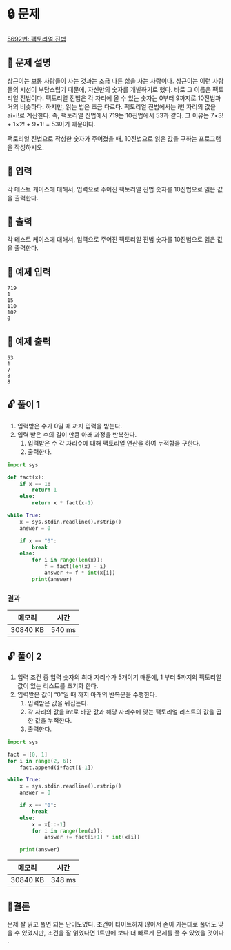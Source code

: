 # 🔒 문제

[5692번: 팩토리얼 진법](https://www.acmicpc.net/problem/5692)

## 📌 문제 설명

상근이는 보통 사람들이 사는 것과는 조금 다른 삶을 사는 사람이다. 상근이는 이런 사람들의 시선이 부담스럽기 때문에, 자신만의 숫자를 개발하기로 했다. 바로 그 이름은 팩토리얼 진법이다. 팩토리얼 진법은 각 자리에 올 수 있는 숫자는 0부터 9까지로 10진법과 거의 비슷하다. 하지만, 읽는 법은 조금 다르다. 팩토리얼 진법에서는 i번 자리의 값을 ai×i!로 계산한다. 즉, 팩토리얼 진법에서 719는 10진법에서 53과 같다. 그 이유는 7×3! + 1×2! + 9×1! = 53이기 때문이다.

팩토리얼 진법으로 작성한 숫자가 주어졌을 때, 10진법으로 읽은 값을 구하는 프로그램을 작성하시오.

## 🔎 입력

각 테스트 케이스에 대해서, 입력으로 주어진 팩토리얼 진법 숫자를 10진법으로 읽은 값을 출력한다.

## 🔎 출력

각 테스트 케이스에 대해서, 입력으로 주어진 팩토리얼 진법 숫자를 10진법으로 읽은 값을 출력한다.

## 📄 예제 입력

```
719
1
15
110
102
0
```

## 📄 예제 출력

```
53
1
7
8
8
```

## 🔓 풀이 1

1. 입력받은 수가 0일 때 까지 입력을 받는다.
2. 입력 받은 수의 길이 만큼 아래 과정을 반복한다.
    1. 입력받은 수 각 자리수에 대해 팩토리얼 연산을 하여 누적합을 구한다.
    2.  출력한다. 

```python
import sys

def fact(x):
    if x == 1:
        return 1
    else:
        return x * fact(x-1)

while True:
    x = sys.stdin.readline().rstrip()
    answer = 0

    if x == "0":
        break
    else:
        for i in range(len(x)):
            f = fact(len(x) - i)
            answer += f * int(x[i])
        print(answer)
```

### **결과**

| 메모리 | 시간 |
| --- | --- |
| 30840 KB | 540 ms |

## 🔓 풀이 2

1. 입력 조건 중 입력 숫자의 최대 자리수가 5개이기 때문에, 1 부터 5까지의 팩토리얼 값이 있는 리스트를 초기화 한다.
2. 입력받은 값이 “0”일 때 까지 아래의 반복문을 수행한다. 
    1. 입력받은 값을 뒤집는다.
    2. 각 자리의 값을 int로 바꾼 값과 해당 자리수에 맞는 팩토리얼 리스트의 값을 곱한 값을 누적한다. 
    3. 출력한다. 

```python
import sys

fact = [0, 1]
for i in range(2, 6):
    fact.append(i*fact[i-1])

while True:
    x = sys.stdin.readline().rstrip()
    answer = 0

    if x == "0":
        break
    else:
        x = x[::-1]
        for i in range(len(x)):
            answer += fact[i+1] * int(x[i])

    print(answer)
```

| 메모리 | 시간 |
| --- | --- |
| 30840 KB | 348 ms |

## 📎결론

문제 잘 읽고 풀면 되는 난이도였다.  조건이 타이트하지 않아서 손이 가는대로 풀어도 맞을 수 있었지만, 조건을 잘 읽었다면 1트만에 보다 더 빠르게 문제를 풀 수 있었을 것이다 .